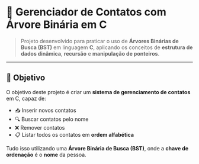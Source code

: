 # 🌳 Gerenciador de Contatos com Árvore Binária em C

> Projeto desenvolvido para praticar o uso de **Árvores Binárias de Busca (BST)** em linguagem **C**, aplicando os conceitos de **estrutura de dados dinâmica**, **recursão** e **manipulação de ponteiros**.

---

## 🎯 Objetivo

O objetivo deste projeto é criar um **sistema de gerenciamento de contatos** em C, capaz de:

- 📥 Inserir novos contatos  
- 🔍 Buscar contatos pelo nome  
- ❌ Remover contatos  
- 📋 Listar todos os contatos em **ordem alfabética**

Tudo isso utilizando uma **Árvore Binária de Busca (BST)**, onde a **chave de ordenação** é o **nome** da pessoa.

